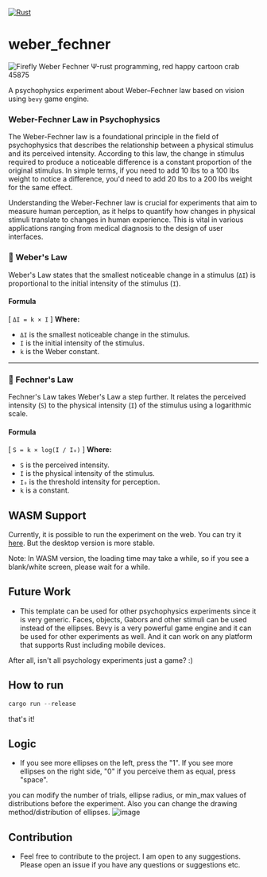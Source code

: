 [![Rust](https://github.com/altunenes/weber_fechner/actions/workflows/rust.yml/badge.svg)](https://github.com/altunenes/weber_fechner/actions/workflows/rust.yml)

# weber_fechner

![Firefly Weber Fechner Ψ-rust programming, red happy cartoon crab 45875](https://github.com/altunenes/weber_fechner/assets/54986652/fce47cdf-dc3b-4d9d-bc89-2eb7ebded0f3)

A psychophysics experiment about Weber–Fechner law based on vision using `bevy` game engine.


### Weber-Fechner Law in Psychophysics
The Weber-Fechner law is a foundational principle in the field of psychophysics that describes the relationship between a physical stimulus and its perceived intensity. According to this law, the change in stimulus required to produce a noticeable difference is a constant proportion of the original stimulus. In simple terms, if you need to add 10 lbs to a 100 lbs weight to notice a difference, you'd need to add 20 lbs to a 200 lbs weight for the same effect.

Understanding the Weber-Fechner law is crucial for experiments that aim to measure human perception, as it helps to quantify how changes in physical stimuli translate to changes in human experience. This is vital in various applications ranging from medical diagnosis to the design of user interfaces.


### 🔵 Weber's Law

Weber's Law states that the smallest noticeable change in a stimulus (`ΔI`) is proportional to the initial intensity of the stimulus (`I`).

#### Formula
\[
`ΔI = k × I`
\]
**Where:**
- `ΔI` is the smallest noticeable change in the stimulus.
- `I` is the initial intensity of the stimulus.
- `k` is the Weber constant.

---

### 🔴 Fechner's Law

Fechner's Law takes Weber's Law a step further. It relates the perceived intensity (`S`) to the physical intensity (`I`) of the stimulus using a logarithmic scale.

#### Formula
\[
`S = k × log(I / I₀)`
\]
**Where:**
- `S` is the perceived intensity.
- `I` is the physical intensity of the stimulus.
- `I₀` is the threshold intensity for perception.
- `k` is a constant.

## WASM Support

Currently, it is possible to run the experiment on the web. You can try it [here](https://altunenes.github.io/weber_fechner/). But the desktop version is more stable.

Note: In WASM version, the loading time may take a while, so if you see a blank/white screen, please wait for a while.


## Future Work
- This template can be used for other psychophysics experiments since it is very generic. Faces, objects, Gabors and other stimuli can be used instead of the ellipses. Bevy is a very powerful game engine and it can be used for other experiments as well. And it can work on any platform that supports Rust including mobile devices. 

After all, isn't all psychology experiments just a game? :)

## How to run

```rust
cargo run --release
```

that's it!

## Logic

- If you see more ellipses on the left, press the "1". If you see more ellipses on the right side, "0" if you perceive them as equal, press "space".

you can modify the number of trials, ellipse radius, or min_max values of distributions before the experiment. Also you can change the drawing method/distribution of ellipses.
![image](https://github.com/altunenes/weber_fechner/assets/54986652/b139cd13-72e6-4ed2-a3aa-ec8a1432433e)





## Contribution
- Feel free to contribute to the project. I am open to any suggestions. Please open an issue if you have any questions or suggestions etc.

